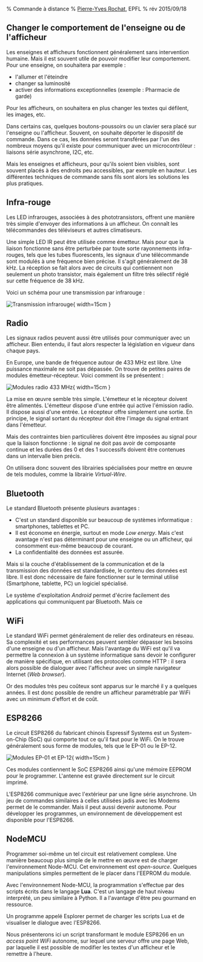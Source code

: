 % Commande à distance
% [Pierre-Yves Rochat](mailto:pyr@pyr.ch), EPFL
% rév 2015/09/18


## Changer le comportement de l'enseigne ou de l'afficheur ###

Les enseignes et afficheurs fonctionnent généralement sans intervention humaine. Mais il est souvent utile de pouvoir modifier leur comportement. Pour une enseigne, on souhaitera par exemple :

* l'allumer et l'éteindre
* changer sa luminosité
* activer des informations exceptionnelles (exemple : Pharmacie de garde)

Pour les afficheurs, on souhaitera en plus changer les textes qui défilent, les images, etc.

Dans certains cas, quelques boutons-poussoirs ou un clavier sera placé sur l'enseigne ou l'afficheur. Souvent, on souhaite déporter le dispositif de commande. Dans ce cas, les données seront transférées par l'un des nombreux moyens qu'il existe pour communiquer avec un microcontrôleur : liaisons série asynchrone, I2C, etc.

Mais les enseignes et afficheurs, pour qu'ils soient bien visibles, sont souvent placés à des endroits peu accessibles, par exemple en hauteur. Les différentes techniques de commande sans fils sont alors les solutions les plus pratiques.

## Infra-rouge ##

Les LED infrarouges, associées à des phototransistors, offrent une manière très simple d'envoyer des informations à un afficheur. On connaît les télécommandes des téléviseurs et autres climatiseurs.

Une simple LED IR peut être utilisée comme émetteur. Mais pour que la liaison fonctionne sans être perturbée par toute sorte rayonnements infra-rouges, tels que les tubes fluorescents, les signaux d'une télécommande sont modulés à une fréquence bien précise. Il s'agit généralement de 38 kHz. La réception se fait alors avec de circuits qui contiennent non seulement un photo transistor, mais également un filtre très sélectif réglé sur cette fréquence de 38 kHz.

Voici un schéma pour une transmission par infrarouge :

![Transmission infrarouge](images/schema-ir.png "Transmission infrarouge"){ width=15cm }

## Radio ##

Les signaux radios peuvent aussi être utilisés pour communiquer avec un afficheur. Bien entendu, il faut alors respecter la législation en vigueur dans chaque pays.

En Europe, une bande de fréquence autour de 433 MHz est libre. Une puissance maximale ne soit pas dépassée. On trouve de petites paires de modules émetteur-récepteur. Voici comment ils se présentent :

![Modules radio 433 MHz](images/modules-radio.jpg "Modules radio 433 MHz"){ width=15cm }

La mise en œuvre semble très simple. L'émetteur et le récepteur doivent être alimentés. L'émetteur dispose d'une entrée qui active l'émission radio. Il dispose aussi d'une entrée. Le récepteur offre simplement une sortie. En principe, le signal sortant du récepteur doit être l'image du signal entrant dans l'émetteur.

Mais des contraintes bien particulières doivent être imposées au signal pour que la liaison fonctionne : le signal ne doit pas avoir de composante continue et les durées des 0 et des 1 successifs doivent être contenues dans un intervalle bien précis.

On utilisera donc souvent des librairies spécialisées pour mettre en œuvre de tels modules, comme la librairie *Virtual-Wire*.

## Bluetooth ##

Le standard Bluetooth présente plusieurs avantages :

* C'est un standard disponible sur beaucoup de systèmes informatique : smartphones, tablettes et PC.
* Il est économe en énergie, surtout en mode *Low energy*. Mais c'est avantage n'est pas déterminant pour une enseigne ou un afficheur, qui consomment eux-même beaucoup de courant.
* La confidentialité des données est assurée.

Mais si la couche d'établissement de la communication et de la transmission des données est standardisée, le contenu des données est libre. Il est donc nécessaire de faire fonctionner sur le terminal utilisé (Smartphone, tablette, PC) un logiciel spécialisé.

Le système d'exploitation *Android* permet d'écrire facilement des applications qui communiquent par Bluetooth. Mais ce

## WiFi ##

Le standard WiFi permet généralement de relier des ordinateurs en réseau. Sa complexité et ses performances peuvent sembler dépasser les besoins d'une enseigne ou d'un afficheur. Mais l'avantage du WiFi est qu'il va permettre la connexion à un système informatique sans devoir le configurer de manière spécifique, en utilisant des protocoles comme HTTP : il sera alors possible de dialoguer avec l'afficheur avec un simple navigateur Internet (*Web browser*).

Or des modules très peu coûteux sont apparus sur le marché il y a quelques années. Il est donc possible de rendre un afficheur paramétrable par WiFi avec un minimum d'effort et de coût.

## ESP8266 ##

Le circuit ESP8266 du fabricant chinois Espressif Systems est un System-on-Chip (SoC) qui comporte tout ce qu'il faut pour le WiFi. On le trouve généralement sous forme de modules, tels que le EP-01 ou le EP-12.

![Modules EP-01 et EP-12](images/modules-esp8266.jpg "Modules EP-01 et EP-12"){ width=15cm }

Ces modules contiennent le SoC ESP8266 ainsi qu'une mémoire EEPROM pour le programmer. L'antenne est gravée directement sur le circuit imprimé.

L'ESP8266 communique avec l'extérieur par une ligne série asynchrone. Un jeu de commandes similaires à celles utilisées jadis avec les Modems permet de le commander. Mais il peut aussi devenir autonome. Pour développer les programmes, un environnement de développement est disponible pour l'ESP8266.

## NodeMCU ##

Programmer soi-même un tel circuit est relativement complexe. Une manière beaucoup plus simple de le mettre en œuvre est de charger l'environnement Node-MCU. Cet environnement est *open-source*. Quelques manipulations simples permettent de le placer dans l'EEPROM du module.

Avec l'environnement Node-MCU, la programmation s'effectue par des scripts écrits dans le langage **Lua**. C'est un langage de haut niveau interprété, un peu similaire à Python. Il a l'avantage d'être peu gourmand en ressource.

Un programme appelé Esplorer permet de charger les scripts Lua et de visualiser le dialogue avec l'ESP8266.

Nous présenterons ici un script transformant le module ESP8266 en un *access point WiFi* autonome, sur lequel une serveur offre une page Web, par laquelle il est possible de modifier les textes d'un afficheur et le remettre à l'heure.


